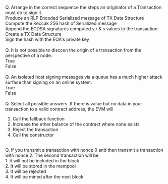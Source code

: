 Q. Arrange in the correct sequence the steps an originator of a Transaction must do to sign it.<br>
Produce an RLP Encoded Serialized message of TX Data Structure<br> 
Compute the Keccak 256 hash of Serialized message<br>
Append the ECDSA signatures computed v,r & s values to the transaction<br>
Create a TX Data Structure<br>
Sign the hash with the EOA's private key<br> 
<br>
Q. It is not possible to disccen the origin of a transaction from the perspective of a node.<br>
True<br>
False<br>
<br>
Q. An isolated host signing messages via a queue has a much higher attack surface than signing on an online system.<br>
True<br>
False<br>
<br>
Q. Select all possible answers. If there is value but no data in your transaction to a valid contract address, the EVM will
1. Call the fallback function<br>
2. Increase the ether balance of the contract where none exists<br>
3. Reject the transaction<br>
4. Call the constructor<br>
<br>
Q. If you transmit a transaction with nonce 0 and then transmit a transaction with nonce 2. The second transaction will be <br>
1. it will not be included in the block<br>
2. It will be stored in the mempool<br>
3. It will be rejected<br>
4. It will be mined after the next block<br> 




